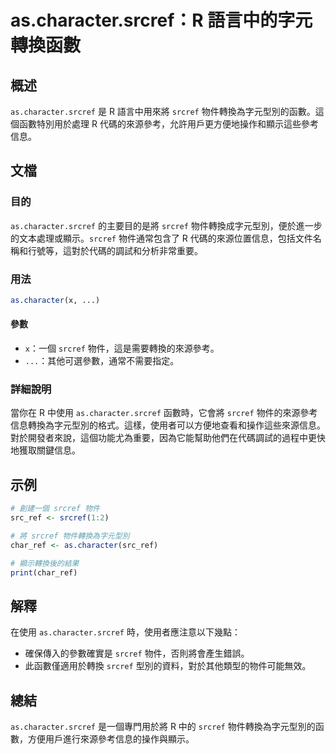 <!--
Meta Description: # as.character.srcref：R 語言中的字元轉換函數 ## 概述 `as.character.srcref` 是 R 語言中用來將 `srcref` 物件轉換為字元型別的函數。這個函數特別用於處理 R 代碼的來源參考，允許用戶更方便地操作和顯示這些參考信息。 ## 文檔 ### 目的...
Meta Keywords: srcref, character, 物件轉換為字元型別的函數, src_ref, char_ref
-->

# as.character.srcref：R 語言中的字元轉換函數

## 概述
`as.character.srcref` 是 R 語言中用來將 `srcref` 物件轉換為字元型別的函數。這個函數特別用於處理 R 代碼的來源參考，允許用戶更方便地操作和顯示這些參考信息。

## 文檔
### 目的
`as.character.srcref` 的主要目的是將 `srcref` 物件轉換成字元型別，便於進一步的文本處理或顯示。`srcref` 物件通常包含了 R 代碼的來源位置信息，包括文件名稱和行號等，這對於代碼的調試和分析非常重要。

### 用法
```R
as.character(x, ...)
```
#### 參數
- `x`：一個 `srcref` 物件，這是需要轉換的來源參考。
- `...`：其他可選參數，通常不需要指定。

### 詳細說明
當你在 R 中使用 `as.character.srcref` 函數時，它會將 `srcref` 物件的來源參考信息轉換為字元型別的格式。這樣，使用者可以方便地查看和操作這些來源信息。對於開發者來說，這個功能尤為重要，因為它能幫助他們在代碼調試的過程中更快地獲取關鍵信息。

## 示例
```R
# 創建一個 srcref 物件
src_ref <- srcref(1:2)

# 將 srcref 物件轉換為字元型別
char_ref <- as.character(src_ref)

# 顯示轉換後的結果
print(char_ref)
```

## 解釋
在使用 `as.character.srcref` 時，使用者應注意以下幾點：
- 確保傳入的參數確實是 `srcref` 物件，否則將會產生錯誤。
- 此函數僅適用於轉換 `srcref` 型別的資料，對於其他類型的物件可能無效。

## 總結
`as.character.srcref` 是一個專門用於將 R 中的 `srcref` 物件轉換為字元型別的函數，方便用戶進行來源參考信息的操作與顯示。